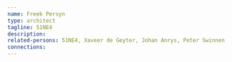 ```yaml
---
name: Freek Persyn
type: architect
tagline: 51NE4
description:
related-persons: 51NE4, Xaveer de Geyter, Johan Anrys, Peter Swinnen
connections:
---
```

